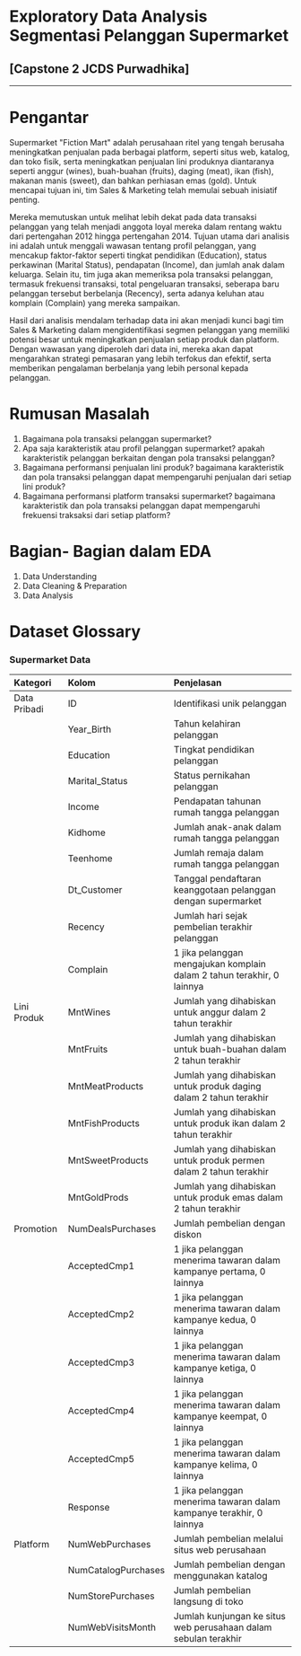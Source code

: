 # Exploratory Data Analysis Segmentasi Pelanggan Supermarket
## [Capstone 2 JCDS Purwadhika]
---

# **Pengantar**
Supermarket "Fiction Mart" adalah perusahaan ritel yang tengah berusaha meningkatkan penjualan pada berbagai platform, seperti situs web, katalog, dan toko fisik, serta meningkatkan penjualan lini produknya diantaranya seperti anggur (wines), buah-buahan (fruits), daging (meat), ikan (fish), makanan manis (sweet), dan bahkan perhiasan emas (gold). Untuk mencapai tujuan ini, tim Sales & Marketing telah memulai sebuah inisiatif penting.

Mereka memutuskan untuk melihat lebih dekat pada data transaksi pelanggan yang telah menjadi anggota loyal mereka dalam rentang waktu dari pertengahan 2012 hingga pertengahan 2014. Tujuan utama dari analisis ini adalah untuk menggali wawasan tentang profil pelanggan, yang mencakup faktor-faktor seperti tingkat pendidikan (Education), status perkawinan (Marital Status), pendapatan (Income), dan jumlah anak dalam keluarga. Selain itu, tim juga akan memeriksa pola transaksi pelanggan, termasuk frekuensi transaksi, total pengeluaran transaksi, seberapa baru pelanggan tersebut berbelanja (Recency), serta adanya keluhan atau komplain (Complain) yang mereka sampaikan.

Hasil dari analisis mendalam terhadap data ini akan menjadi kunci bagi tim Sales & Marketing dalam mengidentifikasi segmen pelanggan yang memiliki potensi besar untuk meningkatkan penjualan setiap produk dan platform. Dengan wawasan yang diperoleh dari data ini, mereka akan dapat mengarahkan strategi pemasaran yang lebih terfokus dan efektif, serta memberikan pengalaman berbelanja yang lebih personal kepada pelanggan.

# Rumusan Masalah

1. Bagaimana pola transaksi pelanggan supermarket?
2. Apa saja karakteristik atau profil pelanggan supermarket? apakah karakteristik pelanggan berkaitan dengan pola transaksi pelanggan?
3. Bagaimana performansi penjualan lini produk? bagaimana karakteristik dan pola transaksi pelanggan dapat mempengaruhi penjualan dari setiap lini produk?
4. Bagaimana performansi platform transaksi supermarket? bagaimana karakteristik dan pola transaksi pelanggan dapat mempengaruhi frekuensi traksaksi dari setiap platform?


# Bagian- Bagian dalam EDA

1. Data Understanding
2. Data Cleaning & Preparation
3. Data Analysis


# Dataset Glossary
### Supermarket Data

| Kategori               | Kolom                            | Penjelasan                                                   |
|:------------------------|:----------------------------------|:--------------------------------------------------------------|
| Data Pribadi                 | ID                               | Identifikasi unik pelanggan                                  |
|                        | Year_Birth                       | Tahun kelahiran pelanggan                                    |
|                        | Education                        | Tingkat pendidikan pelanggan                                 |
|                        | Marital_Status                   | Status pernikahan pelanggan                                  |
|                        | Income                           | Pendapatan tahunan rumah tangga pelanggan                     |
|                        | Kidhome                          | Jumlah anak-anak dalam rumah tangga pelanggan                |
|                        | Teenhome                         | Jumlah remaja dalam rumah tangga pelanggan                   |
|                        | Dt_Customer                      | Tanggal pendaftaran keanggotaan pelanggan dengan supermarket               |
|                        | Recency                          | Jumlah hari sejak pembelian terakhir pelanggan                |
|                        | Complain                         | 1 jika pelanggan mengajukan komplain dalam 2 tahun terakhir, 0 lainnya  |
| Lini Produk               | MntWines                         | Jumlah yang dihabiskan untuk anggur dalam 2 tahun terakhir   |
|                        | MntFruits                        | Jumlah yang dihabiskan untuk buah-buahan dalam 2 tahun terakhir |
|                        | MntMeatProducts                  | Jumlah yang dihabiskan untuk produk daging dalam 2 tahun terakhir |
|                        | MntFishProducts                  | Jumlah yang dihabiskan untuk produk ikan dalam 2 tahun terakhir |
|                        | MntSweetProducts                 | Jumlah yang dihabiskan untuk produk permen dalam 2 tahun terakhir |
|                        | MntGoldProds                     | Jumlah yang dihabiskan untuk produk emas dalam 2 tahun terakhir |
| Promotion              | NumDealsPurchases                | Jumlah pembelian dengan diskon                               |
|                        | AcceptedCmp1                     | 1 jika pelanggan menerima tawaran dalam kampanye pertama, 0 lainnya |
|                        | AcceptedCmp2                     | 1 jika pelanggan menerima tawaran dalam kampanye kedua, 0 lainnya |
|                        | AcceptedCmp3                     | 1 jika pelanggan menerima tawaran dalam kampanye ketiga, 0 lainnya |
|                        | AcceptedCmp4                     | 1 jika pelanggan menerima tawaran dalam kampanye keempat, 0 lainnya |
|                        | AcceptedCmp5                     | 1 jika pelanggan menerima tawaran dalam kampanye kelima, 0 lainnya |
|                        | Response                         | 1 jika pelanggan menerima tawaran dalam kampanye terakhir, 0 lainnya |
| Platform                  | NumWebPurchases                   | Jumlah pembelian melalui situs web perusahaan                 |
|                        | NumCatalogPurchases               | Jumlah pembelian dengan menggunakan katalog                   |
|                        | NumStorePurchases                | Jumlah pembelian langsung di toko                            |
|                        | NumWebVisitsMonth                 | Jumlah kunjungan ke situs web perusahaan dalam sebulan terakhir |
